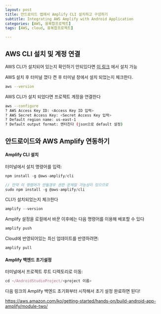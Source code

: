 ```yaml
---
layout: post
title: 안드로이드 앱에서 Amplify CLI 설치하고 구성하기
subtitle: Integrating AWS Amplify with Android Application
categories: [AWS, 융복합프로젝트]
tags: [AWS, cloud, 융복합프로젝트]

---
```


## AWS CLI 설치 및 계정 연결

AWS CLI가 설치되어 있는지 확인하기 안되있다면 <a href="https://docs.aws.amazon.com/cli/latest/userguide/install-cliv2.html">이 링크</a> 에서 설치 가능

AWS 설치 후 터미널 껐다 켠 후 터미널 창에서 설치 되었는지 체크한다.

```bash
aws --version
```



AWS CLI가 설치 되었다면 프로젝트 계정을 연결한다

```bash
aws --configure
? AWS Access Key ID: <Access Key ID 입력>
? AWS Secret Access Key: <Secret Access Key 입력>
? Default region name: us-east-1
? Default output format: 엔터친다 (json으로 default 설정)
```



## 안드로이드와 AWS Amplify 연동하기

#### Amplify CLI 설치

터미널에서 설치 명령어를 입력:

```javascript
npm install -g @aws-amplify/cli

// 만약 이 명령어가 안될경우 권한 문제일 가능성이 있으므로
sudo npm install -g @aws-amplify/cli
```



CLI가 설치되었는지 체크한다

```javascript
amplify --version
```



Amplify 설정을 로컬에서 바꾼 이후에는 다음 명령어를 이용해 배포할 수 있다

```javascript
amplify push
```



Cloud에 반영되어있는 최신 업데이트를 반영하려면:

```javascript
amplify pull
```



#### Amplify 백엔드 초기설정

터미널에서 프로젝트 루트 디렉토리로 이동:

```javascript
cd ~/AndroidStudioProject/<project 이름>
```



다음 링크의 Amplify 백엔드 초기화부터 시작해서 초기 설정 완료하면 된다!

https://aws.amazon.com/ko/getting-started/hands-on/build-android-app-amplify/module-two/


